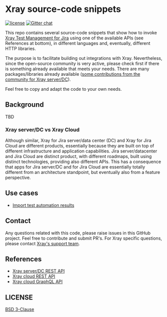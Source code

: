 # Xray source-code snippets

[![license](https://img.shields.io/badge/License-BSD%203--Clause-green.svg)](https://opensource.org/licenses/BSD-3-Clause)
[![Gitter chat](https://badges.gitter.im/gitterHQ/gitter.png)](https://gitter.im/Xray-App/community)

This repo contains several source-code snippets that show how to invoke [Xray Test Management for Jira](https://getxray.app) using one of the available APIs (see References at bottom), in different languages and, eventually, different HTTP libraries.

The purpose is to facilitate building out integrations with Xray. Nevertheless, since the open-source community is very active, please check first if there is something already available that meets your needs. There are many packages/libraries already available ([some contributions from the community for Xray server/DC](https://docs.getxray.app/display/XRAY/Integrations+from+the+community+and+other+products)).

Feel free to copy and adapt the code to your own needs.

## Background

TBD

### Xray server/DC vs Xray Cloud

Although similar, Xray for Jira server/data center (DC) and Xray for Jira Cloud are different products, essentially because they are built on top of different infrastructure and application capabilities. Jira server/datacenter and Jira Cloud are distinct product, with different roadmaps, built using distinct technologies, providing also different APIs. This has a consequence that apps for Jira server/DC and for Jira Cloud are essentially totally different from an architecture standpoint, but eventually also from a feature perspective.

## Use cases

- [Import test automation results](use_cases/import_automation_results/README.md)


## Contact

Any questions related with this code, please raise issues in this GitHub project. Feel free to contribute and submit PR's.
For Xray specific questions, please contact [Xray's support team](https://jira.getxray.app/servicedesk/customer/portal/2).

## References

- [Xray server/DC REST API](https://docs.getxray.app/display/XRAY/REST+API)
- [Xray cloud REST API](https://docs.getxray.app/display/XRAYCLOUD/REST+API)
- [Xray cloud GraphQL API](https://docs.getxray.app/display/XRAYCLOUD/GraphQL+API)

## LICENSE

[BSD 3-Clause](LICENSE)
